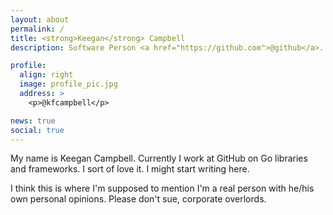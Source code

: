 ```yaml
---
layout: about
permalink: /
title: <strong>Keegan</strong> Campbell
description: Software Person <a href="https://github.com">@github</a>.

profile:
  align: right
  image: profile_pic.jpg
  address: >
    <p>@kfcampbell</p>

news: true
social: true
---
```


My name is Keegan Campbell. Currently I work at GitHub on Go libraries and frameworks. I sort of love it. I might start writing here.

I think this is where I'm supposed to mention I'm a real person with he/his own personal opinions. Please don't sue, corporate overlords.
